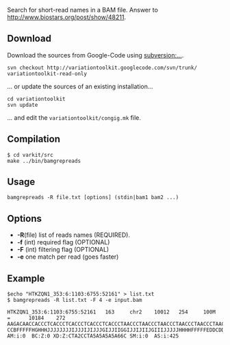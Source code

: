 

Search for short-read names in a BAM file. Answer to http://www.biostars.org/post/show/48211.

## Download ##
Download the sources from Google-Code using [subversion:...](http://subversion.apache.org/).
```
svn checkout http://variationtoolkit.googlecode.com/svn/trunk/ variationtoolkit-read-only
```
... or update the sources of an existing installation...
```
cd variationtoolkit
svn update
```
... and edit the `variationtoolkit/congig.mk` file.

## Compilation ##


```
$ cd varkit/src
make ../bin/bamgrepreads
```


## Usage ##


```
bamgrepreads -R file.txt [options] (stdin|bam1 bam2 ...)
```


## Options ##

  * **-R**(file) list of reads names (REQUIRED).
  * **-f** (int) required flag (OPTIONAL)
  * **-F** (int) filtering flag (OPTIONAL)
  * **-e** one match per read (goes faster)


## Example ##


```
$echo "HTKZQN1_353:6:1103:6755:52161" > list.txt
$ bamgrepreads -R list.txt -F 4 -e input.bam

HTKZQN1_353:6:1103:6755:52161   163     chr2    10012   254     100M    =      10184    272     AAGACAACCACCCTCACCCTCACCCTCACCCTCACCCTAACCCTAACCCTAACCCTAACCCTAACCCTAACCCTAACCCTAACCCTAACCCTAACCCAAA    CCBFFFFFHGHHHJJJJJJJJIJJJIJIJJJGIJJIIGGIJJIJIIJGIIIJJJJJHHHHFFFFFEDDCDDDDDDCDDDDDDDDDDDCDBDDDDDDDDDB    AM:i:0  BC:Z:0 XD:Z:CTA2CCTA5A5A5A5A66C SM:i:0  AS:i:425

```






